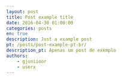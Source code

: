 ```yaml
---
layout: post
title: Post example title
date: 2016-04-30 01:00:00
categories: posts
en: true
description: Just a example post
pt: /posts/post-example-pt-br/
description_pt: Apenas um post de exemplo
authors:
    - gjuniioor
    - userx
---
```


